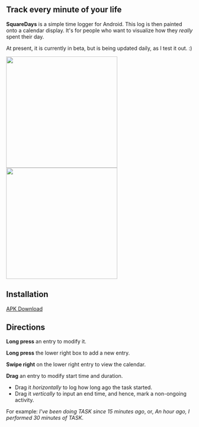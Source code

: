 ## Track every minute of your life

**SquareDays** is a simple time logger for Android. This log is then painted onto a calendar display. It's for people who want to visualize how they *really* spent their day.

At present, it is currently in beta, but is being updated daily, as I test it out. :)

<a href="url"><img src="http://image.prntscr.com/image/d7975314cdb34a66b2e2841025cee5f8.png" width="300"></a>
<a href="url"><img src="http://image.prntscr.com/image/6d1227a9a72e4316a7ecd147e4c4a6df.png" width="300"></a>

## Installation
 [APK Download](/apk)
 
## Directions
**Long press** an entry to modify it.

**Long press** the lower right box to add a new entry.

**Swipe right** on the lower right entry to view the calendar.

**Drag** an entry to modify start time and duration. 
* Drag it *horizontally* to log how long ago the task started.
* Drag it *vertically* to input an end time, and hence, mark a non-ongoing activity. 

For example: *I've been doing TASK since 15 minutes ago*, or, *An hour ago, I performed 30 minutes of TASK*.
